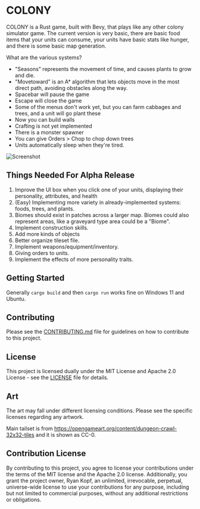 # COLONY

COLONY is a Rust game, built with Bevy, that plays like any other colony simulator game. The current version is very basic, there are basic food items that your units can consume, your units have basic stats like hunger, and there is some basic map generation.

What are the various systems?
* "Seasons" represents the movement of time, and causes plants to grow and die.
* "Movetoward" is an A* algorithm that lets objects move in the most direct path, avoiding obstacles along the way.
* Spacebar will pause the game
* Escape will close the game
* Some of the menus don't work yet, but you can farm cabbages and trees, and a unit will go plant these
* Now you can build walls
* Crafting is not yet implemented
* There is a monster spawner
* You can give Orders > Chop to chop down trees
* Units automatically sleep when they're tired.

![Screenshot](./assets/screenshot.png)

## Things Needed For Alpha Release

1. Improve the UI box when you click one of your units, displaying their personality, attributes, and health
2. (Easy) Implementing more variety in already-implemented systems: foods, trees, and plants.
3. Biomes should exist in patches across a larger map. Biomes could also represent areas, like a graveyard type area could be a "Biome".
4. Implement construction skills.
5. Add more kinds of objects
6. Better organize tileset file.
7. Implement weapons/equipment/inventory.
8. Giving orders to units.
9. Implement the effects of more personality traits.

## Getting Started

Generally ```cargo build``` and then ```cargo run``` works fine on Windows 11 and Ubuntu.

## Contributing

Please see the [CONTRIBUTING.md](CONTRIBUTING.md) file for guidelines on how to contribute to this project.

## License

This project is licensed dually under the MIT License and Apache 2.0 License - see the [LICENSE](LICENSE) file for details.

## Art

The art may fall under different licensing conditions. Please see the specific licenses regarding any artwork.

Main tailset is from https://opengameart.org/content/dungeon-crawl-32x32-tiles and it is shown as CC-0.

## Contribution License

By contributing to this project, you agree to license your contributions under the terms of the MIT license and the Apache 2.0 license. Additionally, you grant the project owner, Ryan Kopf, an unlimited, irrevocable, perpetual, universe-wide license to use your contributions for any purpose, including but not limited to commercial purposes, without any additional restrictions or obligations.
